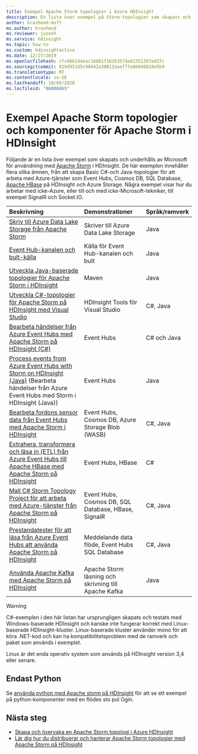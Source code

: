 ```yaml
---
title: Exempel Apache Storm topologier i Azure HDInsight
description: En lista över exempel på Storm-topologier som skapats och testats med Apache Storm på HDInsight, inklusive Basic C#-och Java-topologier, och arbetar med Event Hubs.
author: hrasheed-msft
ms.author: hrasheed
ms.reviewer: jasonh
ms.service: hdinsight
ms.topic: how-to
ms.custom: hdinsightactive
ms.date: 12/27/2019
ms.openlocfilehash: cfc68b144eac16681f162b3574a82351397ed37c
ms.sourcegitcommit: 829d951d5c90442a38012daaf77e86046018e5b9
ms.translationtype: MT
ms.contentlocale: sv-SE
ms.lasthandoff: 10/09/2020
ms.locfileid: "86086865"
---
```

# <a name="example-apache-storm-topologies-and-components-for-apache-storm-on-hdinsight"></a>Exempel Apache Storm topologier och komponenter för Apache Storm i HDInsight

Följande är en lista över exempel som skapats och underhålls av Microsoft för användning med [Apache Storm](https://storm.apache.org/) i HDInsight. De här exemplen innehåller flera olika ämnen, från att skapa Basic C#-och Java-topologier för att arbeta med Azure-tjänster som Event Hubs, Cosmos DB, SQL Database, [Apache HBase](https://hbase.apache.org/) på HDInsight och Azure Storage. Några exempel visar hur du arbetar med icke-Azure, eller till och med icke-Microsoft-tekniker, till exempel SignalR och Socket.IO.

| Beskrivning | Demonstrationer | Språk/ramverk |
|:--- |:--- |:--- |
| [Skriv till Azure Data Lake Storage från Apache Storm](apache-storm-write-data-lake-store.md) |Skriver till Azure Data Lake Storage |Java |
| [Event Hub-kanalen och bult-källa](https://github.com/apache/storm/tree/master/external/storm-eventhubs) |Källa för Event Hub-kanalen och bult |Java |
| [Utveckla Java-baserade topologier för Apache Storm i HDInsight][5797064f] |Maven |Java |
| [Utveckla C#-topologier för Apache Storm på HDInsight med Visual Studio][16fce2d1] |HDInsight Tools för Visual Studio |C#, Java |
| [Bearbeta händelser från Azure Event Hubs med Apache Storm på HDInsight (C#)][844d1d81] |Event Hubs |C# och Java |
| [Process events from Azure Event Hubs with Storm on HDInsight (Java)](https://github.com/Azure-Samples/hdinsight-java-storm-eventhub) (Bearbeta händelser från Azure Event Hubs med Storm i HDInsight (Java)) |Event Hubs |Java |
| [Bearbeta fordons sensor data från Event Hubs med Apache Storm i HDInsight][246ee964] |Event Hubs, Cosmos DB, Azure Storage Blob (WASB) |C#, Java |
| [Extrahera, transformera och läsa in (ETL) från Azure Event Hubs till Apache HBase med Apache Storm på HDInsight][b4b68194] |Event Hubs, HBase |C# |
| [Mall C# Storm Topology Project för att arbeta med Azure-tjänster från Apache Storm på HDInsight][ce0c02a2] |Event Hubs, Cosmos DB, SQL Database, HBase, SignalR |C#, Java |
| [Prestandatester för att läsa från Azure Event Hubs att använda Apache Storm på HDInsight][d6c540e3] |Meddelande data flöde, Event Hubs SQL Database |C#, Java |
| [Använda Apache Kafka med Apache Storm på HDInsight](../hdinsight-apache-storm-with-kafka.md) | Apache Storm läsning och skrivning till Apache Kafka | Java |

> [!WARNING]  
> C#-exemplen i den här listan har ursprungligen skapats och testats med Windows-baserade HDInsight och kanske inte fungerar korrekt med Linux-baserade HDInsight-kluster. Linux-baserade kluster använder mono för att köra .NET-kod och kan ha kompatibilitetsproblem med de ramverk och paket som används i exemplet.
>
> Linux är det enda operativ system som används på HDInsight version 3,4 eller senare.

## <a name="python-only"></a>Endast Python

Se [använda python med Apache storm på HDInsight](apache-storm-develop-python-topology.md) för att se ett exempel på python-komponenter med en flödes sto pol Ogin.

## <a name="next-steps"></a>Nästa steg

* [Skapa och övervaka en Apache Storm topologi i Azure HDInsight](./apache-storm-quickstart.md)
* [Lär dig hur du distribuerar och hanterar Apache Storm topologier med Apache Storm på HDInsight][6eb0d3b8]

[6eb0d3b8]:apache-storm-deploy-monitor-topology-linux.md "Lär dig hur du distribuerar och hanterar topologier med hjälp av den webbaserade Apache Storm instrument panelen och Storm-ANVÄNDARGRÄNSSNITTET eller HDInsight-verktygen för Visual Studio."
[16fce2d1]:apache-storm-develop-csharp-visual-studio-topology.md "Lär dig hur du skapar C# Storm-topologier med hjälp av HDInsight-verktyg för Visual Studio."
[5797064f]:apache-storm-develop-java-topology.md "Lär dig hur du skapar Storm-topologier i Java med maven, genom att skapa en grundläggande WORDCOUNT-topologi."
[844d1d81]:apache-storm-develop-csharp-event-hub-topology.md "Lär dig att läsa och skriva data från Azure Event Hubs med storm på HDInsight."
[246ee964]: https://github.com/hdinsight/hdinsight-storm-examples/blob/master/IotExample/README.md "Lär dig hur du använder en Storm-topologi för att läsa meddelanden från Azure Event Hubs, läsa dokument från Azure Cosmos DB för data som refererar till och spara data till Azure Storage."
[d6c540e3]: https://github.com/hdinsight/hdinsight-storm-examples/blob/master/EventCountExample "Flera topologier för att demonstrera data flöde vid läsning från Azure Event Hubs och lagring till SQL Database med Apache Storm i HDInsight."
[b4b68194]: https://github.com/hdinsight/hdinsight-storm-examples/blob/master/RealTimeETLExample "Lär dig hur du läser data från Azure Event Hubs, agg regerings & transformera data och lagra dem på HBase i HDInsight."
[ce0c02a2]: https://github.com/hdinsight/hdinsight-storm-examples/tree/master/templates/HDInsightStormExamples "Det här projektet innehåller mallar för kanaler, bultar och topologier för att interagera med olika Azure-tjänster som Event Hubs, Cosmos DB och SQL Database."
